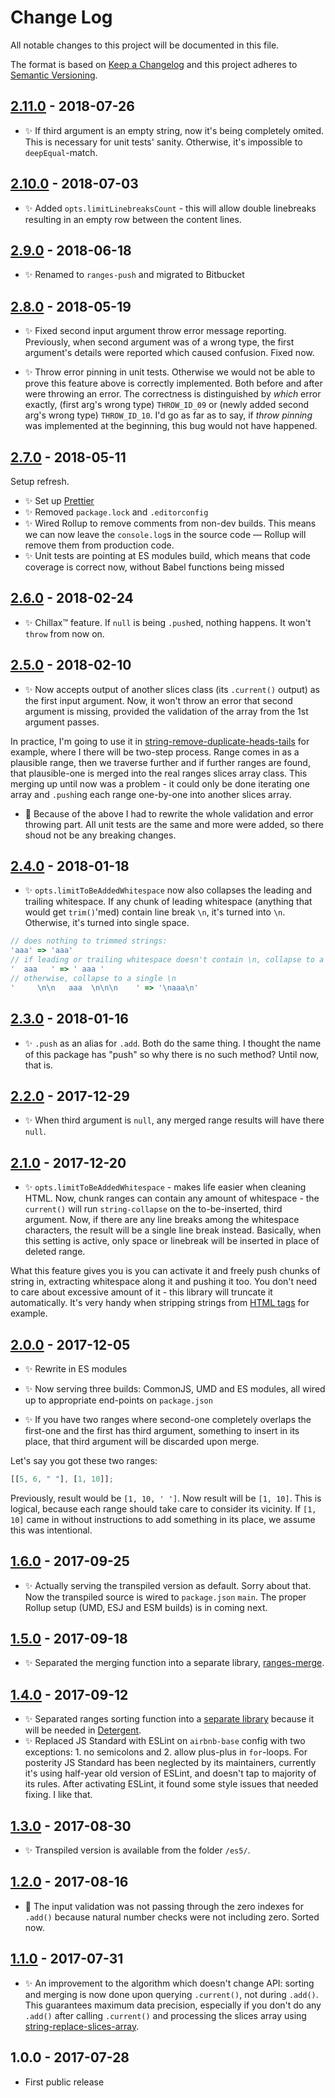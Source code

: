 # Change Log

All notable changes to this project will be documented in this file.

The format is based on [Keep a Changelog](http://keepachangelog.com/)
and this project adheres to [Semantic Versioning](http://semver.org/).

## [2.11.0] - 2018-07-26

- ✨ If third argument is an empty string, now it's being completely omited. This is necessary for unit tests' sanity. Otherwise, it's impossible to `deepEqual`-match.

## [2.10.0] - 2018-07-03

- ✨ Added `opts.limitLinebreaksCount` - this will allow double linebreaks resulting in an empty row between the content lines.

## [2.9.0] - 2018-06-18

- ✨ Renamed to `ranges-push` and migrated to Bitbucket

## [2.8.0] - 2018-05-19

- ✨ Fixed second input argument throw error message reporting. Previously, when second argument was of a wrong type, the first argument's details were reported which caused confusion. Fixed now.

- ✨ Throw error pinning in unit tests. Otherwise we would not be able to prove this feature above is correctly implemented. Both before and after were throwing an error. The correctness is distinguished by _which_ error exactly, (first arg's wrong type) `THROW_ID_09` or (newly added second arg's wrong type) `THROW_ID_10`. I'd go as far as to say, if _throw pinning_ was implemented at the beginning, this bug would not have happened.

## [2.7.0] - 2018-05-11

Setup refresh.

- ✨ Set up [Prettier](https://prettier.io)
- ✨ Removed `package.lock` and `.editorconfig`
- ✨ Wired Rollup to remove comments from non-dev builds. This means we can now leave the `console.log`s in the source code — Rollup will remove them from production code.
- ✨ Unit tests are pointing at ES modules build, which means that code coverage is correct now, without Babel functions being missed

## [2.6.0] - 2018-02-24

- ✨ Chillax™ feature. If `null` is being `.push`ed, nothing happens. It won't `throw` from now on.

## [2.5.0] - 2018-02-10

- ✨ Now accepts output of another slices class (its `.current()` output) as the first input argument. Now, it won't throw an error that second argument is missing, provided the validation of the array from the 1st argument passes.

In practice, I'm going to use it in [string-remove-duplicate-heads-tails](https://github.com/codsen/string-remove-duplicate-heads-tails) for example, where I there will be two-step process. Range comes in as a plausible range, then we traverse further and if further ranges are found, that plausible-one is merged into the real ranges slices array class. This merging up until now was a problem - it could only be done iterating one array and `.push`ing each range one-by-one into another slices array.

- 🔧 Because of the above I had to rewrite the whole validation and error throwing part. All unit tests are the same and more were added, so there shoud not be any breaking changes.

## [2.4.0] - 2018-01-18

- ✨ `opts.limitToBeAddedWhitespace` now also collapses the leading and trailing whitespace. If any chunk of leading whitespace (anything that would get `trim()`'med) contain line break `\n`, it's turned into `\n`. Otherwise, it's turned into single space.

```js
// does nothing to trimmed strings:
'aaa' => 'aaa'
// if leading or trailing whitespace doesn't contain \n, collapse to a single space
'  aaa   ' => ' aaa '
// otherwise, collapse to a single \n
'     \n\n   aaa  \n\n\n    ' => '\naaa\n'
```

## [2.3.0] - 2018-01-16

- ✨ `.push` as an alias for `.add`. Both do the same thing. I thought the name of this package has "push" so why there is no such method? Until now, that is.

## [2.2.0] - 2017-12-29

- ✨ When third argument is `null`, any merged range results will have there `null`.

## [2.1.0] - 2017-12-20

- ✨ `opts.limitToBeAddedWhitespace` - makes life easier when cleaning HTML. Now, chunk ranges can contain any amount of whitespace - the `current()` will run `string-collapse` on the to-be-inserted, third argument. Now, if there are any line breaks among the whitespace characters, the result will be a single line break instead. Basically, when this setting is active, only space or linebreak will be inserted in place of deleted range.

What this feature gives you is you can activate it and freely push chunks of string in, extracting whitespace along it and pushing it too. You don't need to care about excessive amount of it - this library will truncate it automatically. It's very handy when stripping strings from [HTML tags](https://github.com/codsen/string-strip-html) for example.

## [2.0.0] - 2017-12-05

- ✨ Rewrite in ES modules
- ✨ Now serving three builds: CommonJS, UMD and ES modules, all wired up to appropriate end-points on `package.json`

- ✨ If you have two ranges where second-one completely overlaps the first-one and the first has third argument, something to insert in its place, that third argument will be discarded upon merge.

Let's say you got these two ranges:

```js
[[5, 6, " "], [1, 10]];
```

Previously, result would be `[1, 10, ' ']`. Now result will be `[1, 10]`. This is logical, because each range should take care to consider its vicinity. If `[1, 10]` came in without instructions to add something in its place, we assume this was intentional.

## [1.6.0] - 2017-09-25

- ✨ Actually serving the transpiled version as default. Sorry about that. Now the transpiled source is wired to `package.json` `main`. The proper Rollup setup (UMD, ESJ and ESM builds) is in coming next.

## [1.5.0] - 2017-09-18

- ✨ Separated the merging function into a separate library, [ranges-merge](https://github.com/codsen/ranges-merge).

## [1.4.0] - 2017-09-12

- ✨ Separated ranges sorting function into a [separate library](https://github.com/codsen/ranges-sort) because it will be needed in [Detergent](https://github.com/codsen/detergent).
- ✨ Replaced JS Standard with ESLint on `airbnb-base` config with two exceptions: 1. no semicolons and 2. allow plus-plus in `for`-loops. For posterity JS Standard has been neglected by its maintainers, currently it's using half-year old version of ESLint, and doesn't tap to majority of its rules. After activating ESLint, it found some style issues that needed fixing. I like that.

## [1.3.0] - 2017-08-30

- ✨ Transpiled version is available from the folder `/es5/`.

## [1.2.0] - 2017-08-16

- 🔧 The input validation was not passing through the zero indexes for `.add()` because natural number checks were not including zero. Sorted now.

## [1.1.0] - 2017-07-31

- ✨ An improvement to the algorithm which doesn't change API: sorting and merging is now done upon querying `.current()`, not during `.add()`. This guarantees maximum data precision, especially if you don't do any `.add()` after calling `.current()` and processing the slices array using [string-replace-slices-array](https://github.com/codsen/string-replace-slices-array).

## 1.0.0 - 2017-07-28

- First public release

[1.1.0]: https://bitbucket.org/codsen/ranges-push/branches/compare/v1.1.0%0Dv1.0.1#diff
[1.2.0]: https://bitbucket.org/codsen/ranges-push/branches/compare/v1.2.0%0Dv1.1.0#diff
[1.3.0]: https://bitbucket.org/codsen/ranges-push/branches/compare/v1.3.0%0Dv1.2.0#diff
[1.4.0]: https://bitbucket.org/codsen/ranges-push/branches/compare/v1.4.0%0Dv1.3.4#diff
[1.5.0]: https://bitbucket.org/codsen/ranges-push/branches/compare/v1.5.0%0Dv1.4.0#diff
[1.6.0]: https://bitbucket.org/codsen/ranges-push/branches/compare/v1.6.0%0Dv1.5.3#diff
[2.0.0]: https://bitbucket.org/codsen/ranges-push/branches/compare/v2.0.0%0Dv1.6.0#diff
[2.1.0]: https://bitbucket.org/codsen/ranges-push/branches/compare/v2.1.0%0Dv2.0.1#diff
[2.2.0]: https://bitbucket.org/codsen/ranges-push/branches/compare/v2.2.0%0Dv2.1.4#diff
[2.3.0]: https://bitbucket.org/codsen/ranges-push/branches/compare/v2.3.0%0Dv2.2.2#diff
[2.4.0]: https://bitbucket.org/codsen/ranges-push/branches/compare/v2.4.0%0Dv2.3.1#diff
[2.5.0]: https://bitbucket.org/codsen/ranges-push/branches/compare/v2.5.0%0Dv2.4.5#diff
[2.6.0]: https://bitbucket.org/codsen/ranges-push/branches/compare/v2.6.0%0Dv2.5.1#diff
[2.7.0]: https://bitbucket.org/codsen/ranges-push/branches/compare/v2.7.0%0Dv2.6.0#diff
[2.8.0]: https://bitbucket.org/codsen/ranges-push/branches/compare/v2.8.0%0Dv2.7.0#diff
[2.9.0]: https://bitbucket.org/codsen/ranges-push/branches/compare/v2.9.0%0Dv2.8.1#diff
[2.10.0]: https://bitbucket.org/codsen/ranges-push/branches/compare/v2.10.0%0Dv2.9.2#diff
[2.11.0]: https://bitbucket.org/codsen/ranges-push/branches/compare/v2.11.0%0Dv2.10.0#diff
